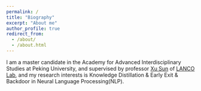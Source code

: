 ```yaml
---
permalink: /
title: "Biography"
excerpt: "About me"
author_profile: true
redirect_from: 
  - /about/
  - /about.html
---
```

I am a master candidate in the Academy for Advanced Interdisciplinary Studies at Peking University, and supervised by professor [Xu Sun](https://xusun.org/) of [LANCO Lab](https://lancopku.github.io/), and my research interests is Knowledge Distillation & Early Exit & Backdoor in Neural Language Processing(NLP).
